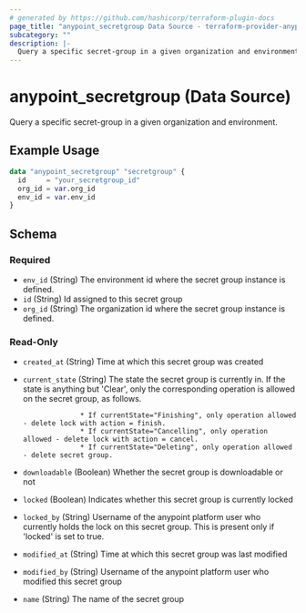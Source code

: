 ```yaml
---
# generated by https://github.com/hashicorp/terraform-plugin-docs
page_title: "anypoint_secretgroup Data Source - terraform-provider-anypoint"
subcategory: ""
description: |-
  Query a specific secret-group in a given organization and environment.
---
```


# anypoint_secretgroup (Data Source)

Query a specific secret-group in a given organization and environment.

## Example Usage

```terraform
data "anypoint_secretgroup" "secretgroup" {
  id     = "your_secretgroup_id"
  org_id = var.org_id
  env_id = var.env_id
}
```

<!-- schema generated by tfplugindocs -->
## Schema

### Required

- `env_id` (String) The environment id where the secret group instance is defined.
- `id` (String) Id assigned to this secret group
- `org_id` (String) The organization id where the secret group instance is defined.

### Read-Only

- `created_at` (String) Time at which this secret group was created
- `current_state` (String) The state the secret group is currently in. If the state is anything but 'Clear', only the corresponding operation is allowed on the secret group, as follows.

					* If currentState="Finishing", only operation allowed - delete lock with action = finish.
					* If currentState="Cancelling", only operation allowed - delete lock with action = cancel.
					* If currentState="Deleting", only operation allowed - delete secret group.
- `downloadable` (Boolean) Whether the secret group is downloadable or not
- `locked` (Boolean) Indicates whether this secret group is currently locked
- `locked_by` (String) Username of the anypoint platform user who currently holds the lock on this secret group. This is present only if 'locked' is set to true.
- `modified_at` (String) Time at which this secret group was last modified
- `modified_by` (String) Username of the anypoint platform user who modified this secret group
- `name` (String) The name of the secret group


